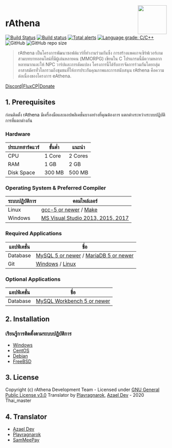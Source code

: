 <img src="branding/logo.png" align="right" height="90" />

# rAthena
[![Build Status](https://travis-ci.org/rathena/rathena.png?branch=master)](https://travis-ci.org/rathena/rathena) [![Build status](https://ci.appveyor.com/api/projects/status/8574b8nlwd57loda/branch/master?svg=true)](https://ci.appveyor.com/project/rAthenaAPI/rathena/branch/master) [![Total alerts](https://img.shields.io/lgtm/alerts/g/rathena/rathena.svg?logo=lgtm&logoWidth=18)](https://lgtm.com/projects/g/rathena/rathena/alerts/) [![Language grade: C/C++](https://img.shields.io/lgtm/grade/cpp/g/rathena/rathena.svg?logo=lgtm&logoWidth=18)](https://lgtm.com/projects/g/rathena/rathena/context:cpp) ![GitHub](https://img.shields.io/github/license/rathena/rathena.svg) ![GitHub repo size](https://img.shields.io/github/repo-size/rathena/rathena.svg)
> rAthena เป็นโครงการพัฒนาซอฟต์แวร์ที่ทำงานร่วมกันซึ่ง การสร้างแพคเกจเซิร์ฟเวอร์เกมสวมบทบาทออนไลน์ที่มีผู้เล่นหลายคน (MMORPG) เขียนใน C โปรแกรมนี้มีความหลากหลายมากและให้ NPC วาร์ปและการดัดแปลง โครงการนี้ได้รับการจัดการร่วมกันโดยกลุ่มอาสาสมัครทั่วโลกรวมถึงชุมชนที่ให้การประกันคุณภาพและการสนับสนุน rAthena คือความต่อเนื่องของโครงการ eAthena.

[Discord](https://discord.gg/ErfhkkK)|[FluxCP](https://github.com/rathena/FluxCP)|[Donate]()

## 1. Prerequisites
ก่อนติดตั้ง rAthena มีเครื่องมือและแอปพลิเคชั่นบางอย่างที่คุณต้องการ
แตกต่างระหว่างระบบปฏิบัติการที่แตกต่างกัน

### Hardware
ประเภทฮาร์ดแวร์ | ขั้นต่ำ | แนะนำ
------|------|------
CPU | 1 Core | 2 Cores
RAM | 1 GB | 2 GB
Disk Space | 300 MB | 500 MB

### Operating System & Preferred Compiler
ระบบปฏิบัติการ | คอมไพล์เลอร์
------|------
Linux  | [gcc-5 or newer](https://www.gnu.org/software/gcc/gcc-5/) / [Make](https://www.gnu.org/software/make/)
Windows | [MS Visual Studio 2013, 2015, 2017](https://www.visualstudio.com/downloads/)

### Required Applications
แอปพิเคชั่น | ชื่อ
------|------
Database | [MySQL 5 or newer](https://www.mysql.com/downloads/) / [MariaDB 5 or newer](https://downloads.mariadb.org/)
Git | [Windows](https://gitforwindows.org/) / [Linux](https://git-scm.com/download/linux)

### Optional Applications
แอปพิเคชั่น | ชื่อ
------|------
Database | [MySQL Workbench 5 or newer](http://www.mysql.com/downloads/workbench/)

## 2. Installation 

### เรียนรู้การติดตั้งตามระบบปฏิบัติการ
  * [Windows](https://github.com/rathena/rathena/wiki/Install-on-Windows)
  * [CentOS](https://github.com/rathena/rathena/wiki/Install-on-Centos)
  * [Debian](https://github.com/rathena/rathena/wiki/Install-on-Debian)
  * [FreeBSD](https://github.com/rathena/rathena/wiki/Install-on-FreeBSD)

## 3. License
Copyright (c) rAthena Development Team - Licensed under [GNU General Public License v3.0](https://github.com/rathena/rathena/blob/master/LICENSE)
Translator by [Playragnarok](https://github.com/Playragnarok), [Azael Dev](github.com/Azael-Dev) - 2020 Thai_master

## 4. Translator
  * [Azael Dev](github.com/Azael-Dev)
  * [Playragnarok](https://github.com/Playragnarok)
  * [SamMeePay](https://github.com/sammeepay)
